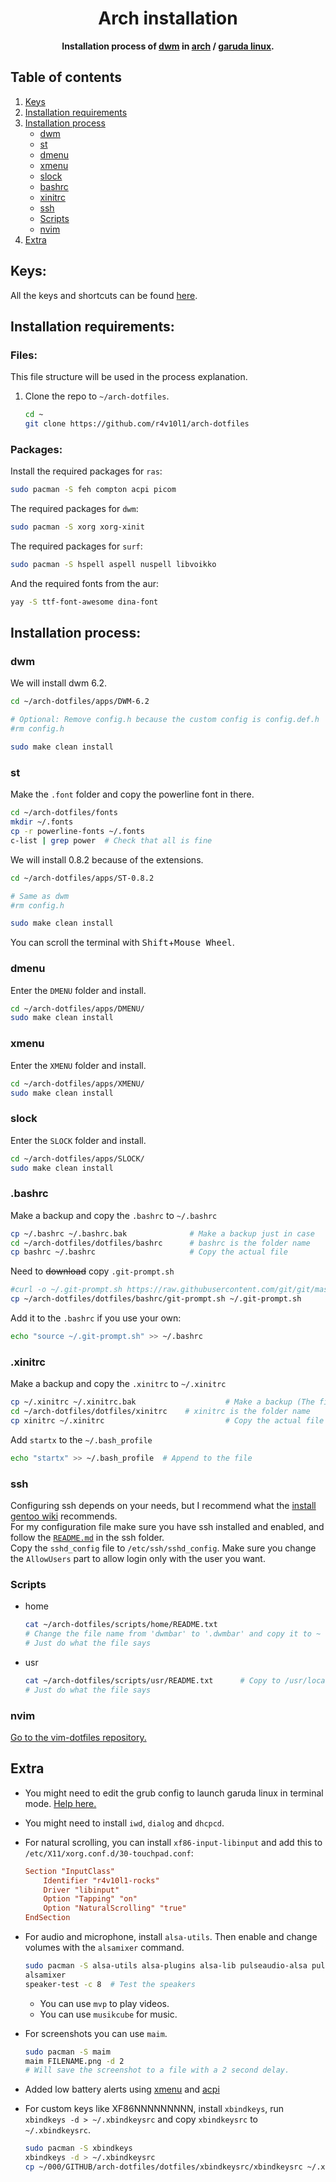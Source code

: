 <div align="center">
	<h1>Arch installation</h1>
	<b>
        Installation process of <a href="https://dwm.suckless.org/">dwm</a> in <a href="https://archlinux.org/">arch</a> / <a href="https://garudalinux.org/">garuda linux</a>.
    </b>
</div>

## Table of contents
1. [Keys](#keys)
2. [Installation requirements](#installation-requirements)
3. [Installation process](#installation-process)
	- [dwm](#dwm)
	- [st](#st)
	- [dmenu](#dmenu)
	- [xmenu](#xmenu)
	- [slock](#slock)
	- [bashrc](#bashrc)
	- [xinitrc](#xinitrc)
	- [ssh](#ssh)
	- [Scripts](#scripts)
	- [nvim](#nvim)
4. [Extra](#extra)

## Keys:
All the keys and shortcuts can be found [here](https://github.com/r4v10l1/arch-dotfiles/blob/main/dwm-cheatsheet.md).

## Installation requirements:
### Files:
This file structure will be used in the process explanation.

1. Clone the repo to `~/arch-dotfiles`.
	
	```bash
	cd ~
	git clone https://github.com/r4v10l1/arch-dotfiles
	```

### Packages:
Install the required packages for `ras`:
```bash
sudo pacman -S feh compton acpi picom
```
The required packages for `dwm`:
```bash
sudo pacman -S xorg xorg-xinit
```
The required packages for `surf`:
```bash
sudo pacman -S hspell aspell nuspell libvoikko
```
And the required fonts from the aur:
```bash
yay -S ttf-font-awesome dina-font
```

## Installation process:
### dwm
We will install dwm 6.2.
```bash
cd ~/arch-dotfiles/apps/DWM-6.2

# Optional: Remove config.h because the custom config is config.def.h
#rm config.h

sudo make clean install
```

### st
Make the `.font` folder and copy the powerline font in there.
```bash
cd ~/arch-dotfiles/fonts
mkdir ~/.fonts
cp -r powerline-fonts ~/.fonts
c-list | grep power  # Check that all is fine
```
We will install 0.8.2 because of the extensions.
```bash
cd ~/arch-dotfiles/apps/ST-0.8.2

# Same as dwm
#rm config.h

sudo make clean install
```
You can scroll the terminal with <kbd>Shift</kbd>+<kbd>Mouse Wheel</kbd>.

### dmenu
Enter the `DMENU` folder and install.
```bash
cd ~/arch-dotfiles/apps/DMENU/
sudo make clean install
```

### xmenu
Enter the `XMENU` folder and install.
```bash
cd ~/arch-dotfiles/apps/XMENU/
sudo make clean install
```

### slock
Enter the `SLOCK` folder and install.
```bash
cd ~/arch-dotfiles/apps/SLOCK/
sudo make clean install
```

### .bashrc
Make a backup and copy the `.bashrc` to `~/.bashrc`
```bash
cp ~/.bashrc ~/.bashrc.bak              # Make a backup just in case
cd ~/arch-dotfiles/dotfiles/bashrc      # bashrc is the folder name
cp bashrc ~/.bashrc                     # Copy the actual file
```
Need to ~~download~~ copy `.git-prompt.sh`
```bash
#curl -o ~/.git-prompt.sh https://raw.githubusercontent.com/git/git/master/contrib/completion/git-prompt.sh
cp ~/arch-dotfiles/dotfiles/bashrc/git-prompt.sh ~/.git-prompt.sh
```
Add it to the `.bashrc` if you use your own:
```bash
echo "source ~/.git-prompt.sh" >> ~/.bashrc
```

### .xinitrc
Make a backup and copy the `.xinitrc` to `~/.xinitrc`
```bash
cp ~/.xinitrc ~/.xinitrc.bak                    # Make a backup (The file might not exist, just ignore then)
cd ~/arch-dotfiles/dotfiles/xinitrc    # xinitrc is the folder name
cp xinitrc ~/.xinitrc                           # Copy the actual file
```
Add `startx` to the `~/.bash_profile`
```bash
echo "startx" >> ~/.bash_profile  # Append to the file
```

### ssh
Configuring ssh depends on your needs, but I recommend what the [install gentoo wiki](https://wiki.installgentoo.com/wiki/Home_server/Remote_access) recommends.  
For my configuration file make sure you have ssh installed and enabled, and follow the [`README.md`](https://github.com/r4v10l1/arch-dotfiles/tree/main/dotfiles/ssh) in the ssh folder.  
Copy the `sshd_config` file to `/etc/ssh/sshd_config`. Make sure you change the `AllowUsers` part to allow login only with the user you want.

### Scripts
- home

	```bash
	cat ~/arch-dotfiles/scripts/home/README.txt
	# Change the file name from 'dwmbar' to '.dwmbar' and copy it to ~
	# Just do what the file says
	```
- usr

	```bash
	cat ~/arch-dotfiles/scripts/usr/README.txt      # Copy to /usr/local/bin
	# Just do what the file says
	```

### nvim
[Go to the vim-dotfiles repository.](https://github.com/r4v10l1/vim-dotfiles)

## Extra
- You might need to edit the grub config to launch garuda linux in terminal mode. [Help here.](https://forum.garudalinux.org/t/how-to-open-garuda-linux-in-text-console/7613)
- You might need to install `iwd`, `dialog` and `dhcpcd`.
- For natural scrolling, you can install `xf86-input-libinput` and add this to `/etc/X11/xorg.conf.d/30-touchpad.conf`:

	```conf
	Section "InputClass"
		Identifier "r4v10l1-rocks"
		Driver "libinput"
		Option "Tapping" "on"
		Option "NaturalScrolling" "true"
	EndSection
	```
- For audio and microphone, install `alsa-utils`. Then enable and change volumes with the `alsamixer` command.

	```bash
	sudo pacman -S alsa-utils alsa-plugins alsa-lib pulseaudio-alsa pulseaudio
	alsamixer
	speaker-test -c 8  # Test the speakers
	```
	- You can use `mvp` to play videos.
	- You can use `musikcube` for music.
- For screenshots you can use `maim`.

	```bash
	sudo pacman -S maim
	maim FILENAME.png -d 2
	# Will save the screenshot to a file with a 2 second delay.
	```
- Added low battery alerts using [xmenu](https://github.com/r4v10l1/arch-dotfiles/tree/main/apps/XMENU) and [acpi](https://github.com/r4v10l1/arch-dotfiles/blob/main/scripts/usr/poweralert.sh#L7)
- For custom keys like XF86NNNNNNNNN, install `xbindkeys`, run `xbindkeys -d > ~/.xbindkeysrc` and copy `xbindkeysrc` to `~/.xbindkeysrc`.

	```bash
	sudo pacman -S xbindkeys
	xbindkeys -d > ~/.xbindkeysrc
	cp ~/000/GITHUB/arch-dotfiles/dotfiles/xbindkeysrc/xbindkeysrc ~/.xbindkeysrc
	```
